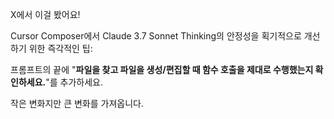 X에서 이걸 봤어요!

Cursor Composer에서 Claude 3.7 Sonnet Thinking의 안정성을 획기적으로 개선하기 위한 즉각적인 팁:

프롬프트의 끝에 "**파일을 찾고 파일을 생성/편집할 때 함수 호출을 제대로 수행했는지 확인하세요.**"를 추가하세요.

작은 변화지만 큰 변화를 가져옵니다.